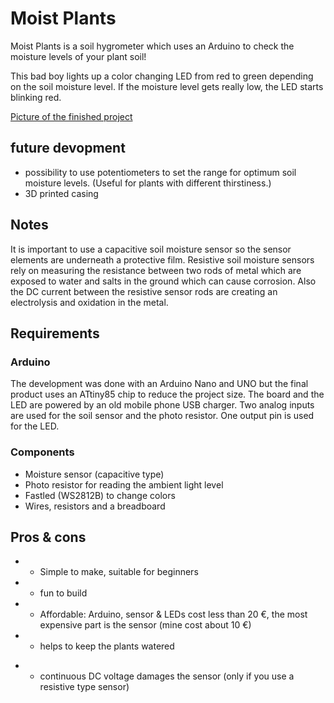 # Moist Plants

Moist Plants is a soil hygrometer which uses an Arduino to check the moisture levels of your plant soil!

This bad boy lights up a color changing LED from red to green depending on the soil moisture level. If the moisture level gets really low, the LED starts blinking red.

[Picture of the finished project](https://www.flickr.com/photos/133800349@N02/30547128132/in/dateposted-public/)

## future devopment

- possibility to use potentiometers to set the range for optimum soil moisture levels. (Useful for plants with different thirstiness.)
- 3D printed casing

## Notes

It is important to use a capacitive soil moisture sensor so the sensor elements are underneath a protective film. Resistive soil moisture sensors rely on measuring the resistance between two rods of metal which are exposed to water and salts in the ground which can cause corrosion. Also the DC current between the resistive sensor rods are creating an electrolysis and oxidation in the metal.

## Requirements

### Arduino

The development was done with an Arduino Nano and UNO but the final product uses an ATtiny85 chip to reduce the project size.
The board and the LED are powered by an old mobile phone USB charger. Two analog inputs are used for the soil sensor and the photo resistor. One output pin is used for the LED.

### Components

- Moisture sensor (capacitive type)
- Photo resistor for reading the ambient light level
- Fastled (WS2812B) to change colors
- Wires, resistors and a breadboard

## Pros & cons

+ + Simple to make, suitable for beginners
+ + fun to build
+ + Affordable: Arduino, sensor & LEDs cost less than 20 €, the most expensive part is the sensor (mine cost about 10 €)
+ + helps to keep the plants watered
- - continuous DC voltage damages the sensor (only if you use a resistive type sensor)
